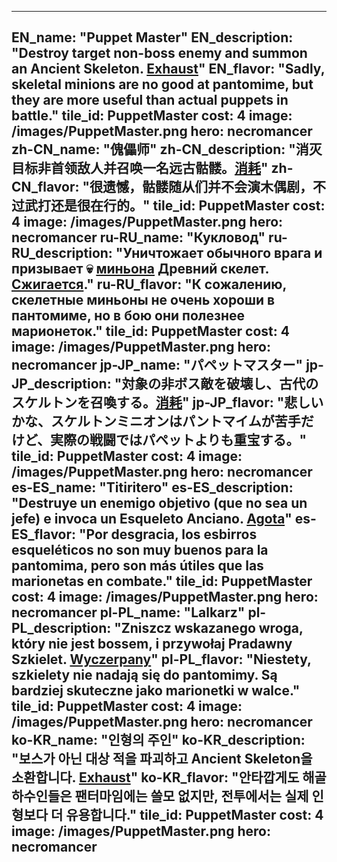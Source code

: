 ---

EN_name: "Puppet Master"
EN_description: "Destroy target non-boss enemy and summon an Ancient Skeleton. <u>Exhaust</u>"
EN_flavor: "Sadly, skeletal minions are no good at pantomime, but they are more useful than actual puppets in battle."
tile_id: PuppetMaster
cost: 4
image: /images/PuppetMaster.png
hero: necromancer
zh-CN_name: "傀儡师"
zh-CN_description: "消灭目标非首领敌人并召唤一名远古骷髅。<u>消耗</u>"
zh-CN_flavor: "很遗憾，骷髅随从们并不会演木偶剧，不过武打还是很在行的。"
tile_id: PuppetMaster
cost: 4
image: /images/PuppetMaster.png
hero: necromancer
ru-RU_name: "Кукловод"
ru-RU_description: "Уничтожает обычного врага и призывает 💀 <u>миньона</u> Древний скелет. <u>Сжигается</u>."
ru-RU_flavor: "К сожалению, скелетные миньоны не очень хороши в пантомиме, но в бою они полезнее марионеток."
tile_id: PuppetMaster
cost: 4
image: /images/PuppetMaster.png
hero: necromancer
jp-JP_name: "パペットマスター"
jp-JP_description: "対象の非ボス敵を破壊し、古代のスケルトンを召喚する。<u>消耗</u>"
jp-JP_flavor: "悲しいかな、スケルトンミニオンはパントマイムが苦手だけど、実際の戦闘ではパペットよりも重宝する。"
tile_id: PuppetMaster
cost: 4
image: /images/PuppetMaster.png
hero: necromancer
es-ES_name: "Titiritero"
es-ES_description: "Destruye un enemigo objetivo (que no sea un jefe) e invoca un Esqueleto Anciano. <u>Agota</u>"
es-ES_flavor: "Por desgracia, los esbirros esqueléticos no son muy buenos para la pantomima, pero son más útiles que las marionetas en combate."
tile_id: PuppetMaster
cost: 4
image: /images/PuppetMaster.png
hero: necromancer
pl-PL_name: "Lalkarz"
pl-PL_description: "Zniszcz wskazanego wroga, który nie jest bossem, i przywołaj Pradawny Szkielet. <u>Wyczerpany</u>"
pl-PL_flavor: "Niestety, szkielety nie nadają się do pantomimy. Są bardziej skuteczne jako marionetki w walce."
tile_id: PuppetMaster
cost: 4
image: /images/PuppetMaster.png
hero: necromancer
ko-KR_name: "인형의 주인"
ko-KR_description: "보스가 아닌 대상 적을 파괴하고 Ancient Skeleton을 소환합니다. <u>Exhaust</u>"
ko-KR_flavor: "안타깝게도 해골 하수인들은 팬터마임에는 쓸모 없지만, 전투에서는 실제 인형보다 더 유용합니다."
tile_id: PuppetMaster
cost: 4
image: /images/PuppetMaster.png
hero: necromancer
---